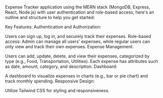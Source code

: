 Expense Tracker application using the MERN stack (MongoDB, Express, React, Node.js) with user authentication and role-based access, here's an outline and structure to help you
get started:

Key Features:
Authentication and Authorization:

Users can sign up, log in, and securely track their expenses.
Role-based access: Admin can manage all users' expenses, while regular users can only view and track their own expenses.
Expense Management:

Users can add, update, delete, and view their expenses, categorized by type (e.g., Food, Transportation, Utilities).
Each expense has attributes such as date, amount, category, and description.
Dashboard:

A dashboard to visualize expenses in charts (e.g., bar or pie chart) and track monthly spending.
Responsive Design:

Utilize Tailwind CSS for styling and responsiveness.
